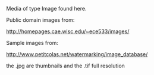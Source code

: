 Media of type Image found here.


Public domain images from:

 http://homepages.cae.wisc.edu/~ece533/images/

Sample images from:

 http://www.petitcolas.net/watermarking/image_database/

the .jpg are thumbnails and the .tif full resolution
